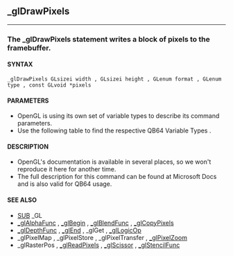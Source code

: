 ## _glDrawPixels
---

### The _glDrawPixels statement writes a block of pixels to the framebuffer.

#### SYNTAX

`_glDrawPixels GLsizei width , GLsizei height , GLenum format , GLenum type , const GLvoid *pixels`

#### PARAMETERS
* OpenGL is using its own set of variable types to describe its command parameters.
* Use the following table to find the respective QB64 Variable Types .


#### DESCRIPTION
* OpenGL's documentation is available in several places, so we won't reproduce it here for another time.
* The full description for this command can be found at Microsoft Docs and is also valid for QB64 usage.


#### SEE ALSO
* [SUB](./SUB.md) _GL
* [_glAlphaFunc](./_glAlphaFunc.md) , [_glBegin](./_glBegin.md) , [_glBlendFunc](./_glBlendFunc.md) , [_glCopyPixels](./_glCopyPixels.md)
* [_glDepthFunc](./_glDepthFunc.md) , [_glEnd](./_glEnd.md) , _glGet , [_glLogicOp](./_glLogicOp.md)
* _glPixelMap , _glPixelStore , _glPixelTransfer , [_glPixelZoom](./_glPixelZoom.md)
* _glRasterPos , [_glReadPixels](./_glReadPixels.md) , [_glScissor](./_glScissor.md) , [_glStencilFunc](./_glStencilFunc.md)
